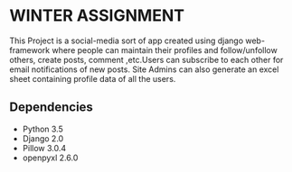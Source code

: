 # WINTER ASSIGNMENT

This Project is a social-media sort of app created using django web-framework where people can maintain their profiles 
and follow/unfollow others, create posts, comment ,etc.Users can subscribe to each other for email notifications of new
posts. Site Admins can also generate an excel sheet containing profile data of all the users.

## Dependencies

* Python 3.5
* Django 2.0
* Pillow 3.0.4
* openpyxl 2.6.0

